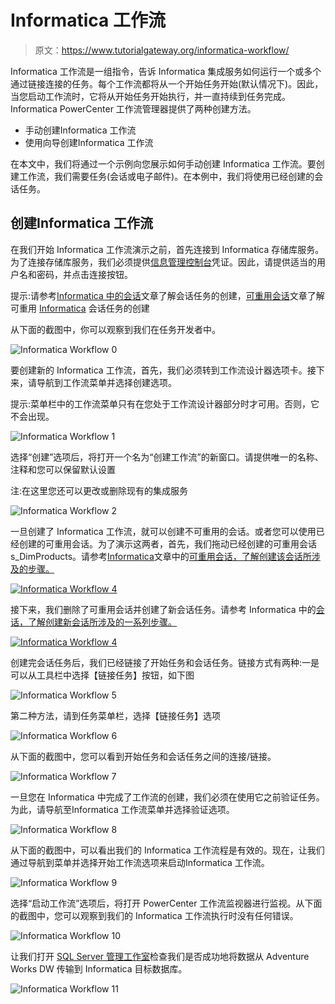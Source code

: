 # Informatica 工作流

> 原文：<https://www.tutorialgateway.org/informatica-workflow/>

Informatica 工作流是一组指令，告诉 Informatica 集成服务如何运行一个或多个通过链接连接的任务。每个工作流都将从一个开始任务开始(默认情况下)。因此，当您启动工作流时，它将从开始任务开始执行，并一直持续到任务完成。Informatica PowerCenter 工作流管理器提供了两种创建方法。

*   手动创建Informatica 工作流
*   使用向导创建Informatica 工作流

在本文中，我们将通过一个示例向您展示如何手动创建 Informatica 工作流。要创建工作流，我们需要任务(会话或电子邮件)。在本例中，我们将使用已经创建的会话任务。

## 创建Informatica 工作流

在我们开始 Informatica 工作流演示之前，首先连接到 Informatica 存储库服务。为了连接存储库服务，我们必须提供[信息管理控制台](https://www.tutorialgateway.org/informatica-admin-console/)凭证。因此，请提供适当的用户名和密码，并点击连接按钮。

提示:请参考[Informatica 中的会话](https://www.tutorialgateway.org/session-in-informatica/)文章了解会话任务的创建，[可重用会话](https://www.tutorialgateway.org/reusable-session-in-informatica/)文章了解可重用 [Informatica](https://www.tutorialgateway.org/informatica/) 会话任务的创建

从下面的截图中，你可以观察到我们在任务开发者中。

![Informatica Workflow 0](img/fa580842d2f10aefc36a0f3b45ea12ae.png)

要创建新的 Informatica 工作流，首先，我们必须转到工作流设计器选项卡。接下来，请导航到工作流菜单并选择创建选项。

提示:菜单栏中的工作流菜单只有在您处于工作流设计器部分时才可用。否则，它不会出现。

![Informatica Workflow 1](img/ab25c754f88303dd0e43ae530220e11b.png)

选择“创建”选项后，将打开一个名为“创建工作流”的新窗口。请提供唯一的名称、注释和您可以保留默认设置

注:在这里您还可以更改或删除现有的集成服务

![Informatica Workflow 2](img/d2c3627d8008914bc6dc46f3207adf55.png)

一旦创建了 Informatica 工作流，就可以创建不可重用的会话。或者您可以使用已经创建的可重用会话。为了演示这两者，首先，我们拖动已经创建的可重用会话 s_DimProducts。请参考[Informatica](https://www.tutorialgateway.org/reusable-session-in-informatica/)文章中的[可重用会话，了解创建该会话所涉及的步骤。](https://www.tutorialgateway.org/reusable-session-in-informatica/)

[![Informatica Workflow 4](img/b08a865a0288b5c170ce7d6e950ebf91.png)](https://www.tutorialgateway.org/reusable-session-in-informatica/)

接下来，我们删除了可重用会话并创建了新会话任务。请参考 Informatica 中的[会话，了解创建新会话所涉及的一系列步骤。](https://www.tutorialgateway.org/session-in-informatica/)

[![Informatica Workflow 4](img/8310bb131592bdece1039aeb795f7103.png)](https://www.tutorialgateway.org/session-in-informatica/)

创建完会话任务后，我们已经链接了开始任务和会话任务。链接方式有两种:一是可以从工具栏中选择【链接任务】按钮，如下图

![Informatica Workflow 5](img/5a40d5c3c168b75fa79c20eebf0fbdfd.png)

第二种方法，请到任务菜单栏，选择【链接任务】选项

![Informatica Workflow 6](img/e9015ffe9a5f30600877753b4debfe6f.png)

从下面的截图中，您可以看到开始任务和会话任务之间的连接/链接。

![Informatica Workflow 7](img/2213d85ed695279c1baaa6dec28b1c6d.png)

一旦您在 Informatica 中完成了工作流的创建，我们必须在使用它之前验证任务。为此，请导航至Informatica 工作流菜单并选择验证选项。

![Informatica Workflow 8](img/3c9cb00ec050664b35015fb5dbd99ff3.png)

从下面的截图中，可以看出我们的 Informatica 工作流程是有效的。现在，让我们通过导航到菜单并选择开始工作流选项来启动Informatica 工作流。

![Informatica Workflow 9](img/f006cac3fbf771f3c24e34f8e4f757b5.png)

选择“启动工作流”选项后，将打开 PowerCenter 工作流监视器进行监视。从下面的截图中，您可以观察到我们的 Informatica 工作流执行时没有任何错误。

![Informatica Workflow 10](img/3612a0a631b37ea134f0ed39a40f105a.png)

让我们打开 [SQL Server 管理工作室](https://www.tutorialgateway.org/sql-server-management-studio/)检查我们是否成功地将数据从 Adventure Works DW 传输到 Informatica 目标数据库。

![Informatica Workflow 11](img/8c9dba88da56c2edf70ae206f5eb2d3c.png)